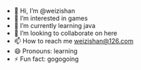 - 👋 Hi, I’m @weizishan
- 👀 I’m interested in games
- 🌱 I’m currently learning java
- 💞️ I’m looking to collaborate on here
- 📫 How to reach me weizishan@126.com
- 😄 Pronouns: learning
- ⚡ Fun fact: gogogoing

<!---
weizishan/weizishan is a ✨ special ✨ repository because its `README.md` (this file) appears on your GitHub profile.
You can click the Preview link to take a look at your changes.
--->
